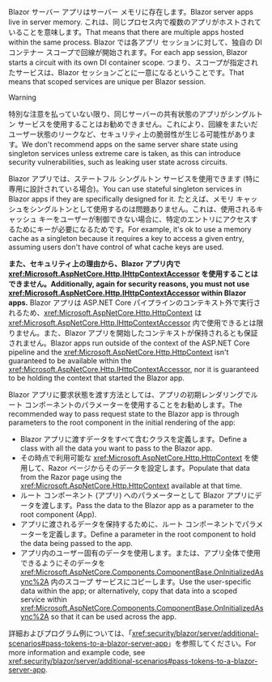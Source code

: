 <span data-ttu-id="81dec-101">Blazor サーバー アプリはサーバー メモリに存在します。</span><span class="sxs-lookup"><span data-stu-id="81dec-101">Blazor server apps live in server memory.</span></span> <span data-ttu-id="81dec-102">これは、同じプロセス内で複数のアプリがホストされていることを意味します。</span><span class="sxs-lookup"><span data-stu-id="81dec-102">That means that there are multiple apps hosted within the same process.</span></span> <span data-ttu-id="81dec-103">Blazor では各アプリ セッションに対して、独自の DI コンテナー スコープで回線が開始されます。</span><span class="sxs-lookup"><span data-stu-id="81dec-103">For each app session, Blazor starts a circuit with its own DI container scope.</span></span> <span data-ttu-id="81dec-104">つまり、スコープが指定されたサービスは、Blazor セッションごとに一意になるということです。</span><span class="sxs-lookup"><span data-stu-id="81dec-104">That means that scoped services are unique per Blazor session.</span></span>

> [!WARNING]
> <span data-ttu-id="81dec-105">特別な注意を払っていない限り、同じサーバーの共有状態のアプリがシングルトン サービスを使用することはお勧めできません。これにより、回線をまたいだユーザー状態のリークなど、セキュリティ上の脆弱性が生じる可能性があります。</span><span class="sxs-lookup"><span data-stu-id="81dec-105">We don't recommend apps on the same server share state using singleton services unless extreme care is taken, as this can introduce security vulnerabilities, such as leaking user state across circuits.</span></span>

<span data-ttu-id="81dec-106">Blazor アプリでは、ステートフル シングルトン サービスを使用できます (特に専用に設計されている場合)。</span><span class="sxs-lookup"><span data-stu-id="81dec-106">You can use stateful singleton services in Blazor apps if they are specifically designed for it.</span></span> <span data-ttu-id="81dec-107">たとえば、メモリ キャッシュをシングルトンとして使用するのは問題ありません。これは、使用されるキャッシュ キーをユーザーが制御できない場合に、特定のエントリにアクセスするためにキーが必要になるためです。</span><span class="sxs-lookup"><span data-stu-id="81dec-107">For example, it's ok to use a memory cache as a singleton because it requires a key to access a given entry, assuming users don't have control of what cache keys are used.</span></span>

<span data-ttu-id="81dec-108">**また、セキュリティ上の理由から、Blazor アプリ内で <xref:Microsoft.AspNetCore.Http.IHttpContextAccessor> を使用することはできません。**</span><span class="sxs-lookup"><span data-stu-id="81dec-108">**Additionally, again for security reasons, you must not use <xref:Microsoft.AspNetCore.Http.IHttpContextAccessor> within Blazor apps.**</span></span> <span data-ttu-id="81dec-109">Blazor アプリは ASP.NET Core パイプラインのコンテキスト外で実行されるため、<xref:Microsoft.AspNetCore.Http.HttpContext> は <xref:Microsoft.AspNetCore.Http.IHttpContextAccessor> 内で使用できるとは限りません。また、Blazor アプリを開始したコンテキストが保持されるとも保証されません。</span><span class="sxs-lookup"><span data-stu-id="81dec-109">Blazor apps run outside of the context of the ASP.NET Core pipeline and the <xref:Microsoft.AspNetCore.Http.HttpContext> isn't guaranteed to be available within the <xref:Microsoft.AspNetCore.Http.IHttpContextAccessor>, nor it is guaranteed to be holding the context that started the Blazor app.</span></span>

<span data-ttu-id="81dec-110">Blazor アプリに要求状態を渡す方法としては、アプリの初期レンダリングでルート コンポーネントのパラメーターを使用することをお勧めします。</span><span class="sxs-lookup"><span data-stu-id="81dec-110">The recommended way to pass request state to the Blazor app is through parameters to the root component in the initial rendering of the app:</span></span>

* <span data-ttu-id="81dec-111">Blazor アプリに渡すデータをすべて含むクラスを定義します。</span><span class="sxs-lookup"><span data-stu-id="81dec-111">Define a class with all the data you want to pass to the Blazor app.</span></span>
* <span data-ttu-id="81dec-112">その時点で利用可能な <xref:Microsoft.AspNetCore.Http.HttpContext> を使用して、Razor ページからそのデータを設定します。</span><span class="sxs-lookup"><span data-stu-id="81dec-112">Populate that data from the Razor page using the <xref:Microsoft.AspNetCore.Http.HttpContext> available at that time.</span></span>
* <span data-ttu-id="81dec-113">ルート コンポーネント (アプリ) へのパラメーターとして Blazor アプリにデータを渡します。</span><span class="sxs-lookup"><span data-stu-id="81dec-113">Pass the data to the Blazor app as a parameter to the root component (App).</span></span>
* <span data-ttu-id="81dec-114">アプリに渡されるデータを保持するために、ルート コンポーネントでパラメーターを定義します。</span><span class="sxs-lookup"><span data-stu-id="81dec-114">Define a parameter in the root component to hold the data being passed to the app.</span></span>
* <span data-ttu-id="81dec-115">アプリ内のユーザー固有のデータを使用します。または、アプリ全体で使用できるようにそのデータを <xref:Microsoft.AspNetCore.Components.ComponentBase.OnInitializedAsync%2A> 内のスコープ サービスにコピーします。</span><span class="sxs-lookup"><span data-stu-id="81dec-115">Use the user-specific data within the app; or alternatively, copy that data into a scoped service within <xref:Microsoft.AspNetCore.Components.ComponentBase.OnInitializedAsync%2A> so that it can be used across the app.</span></span>

<span data-ttu-id="81dec-116">詳細およびプログラム例については、「<xref:security/blazor/server/additional-scenarios#pass-tokens-to-a-blazor-server-app>」を参照してください。</span><span class="sxs-lookup"><span data-stu-id="81dec-116">For more information and example code, see <xref:security/blazor/server/additional-scenarios#pass-tokens-to-a-blazor-server-app>.</span></span>
